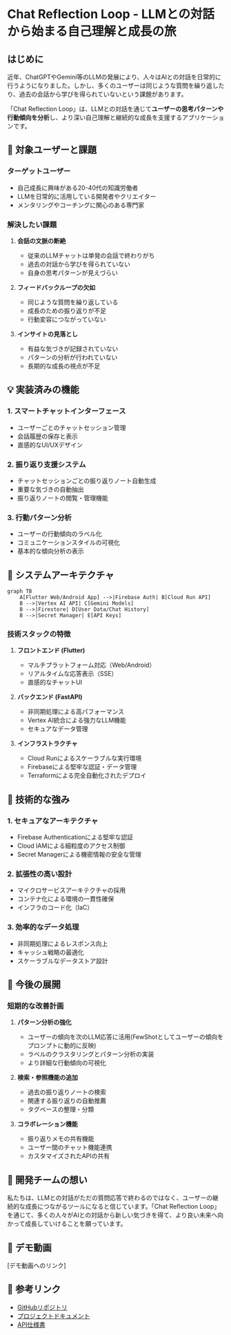 # Chat Reflection Loop - LLMとの対話から始まる自己理解と成長の旅

## はじめに

近年、ChatGPTやGemini等のLLMの発展により、人々はAIとの対話を日常的に行うようになりました。しかし、多くのユーザーは同じような質問を繰り返したり、過去の会話から学びを得られていないという課題があります。

「Chat Reflection Loop」は、LLMとの対話を通じて**ユーザーの思考パターンや行動傾向を分析**し、より深い自己理解と継続的な成長を支援するアプリケーションです。

## 🎯 対象ユーザーと課題

### ターゲットユーザー
- 自己成長に興味がある20-40代の知識労働者
- LLMを日常的に活用している開発者やクリエイター
- メンタリングやコーチングに関心のある専門家

### 解決したい課題
1. **会話の文脈の断絶**
   - 従来のLLMチャットは単発の会話で終わりがち
   - 過去の対話から学びを得られていない
   - 自身の思考パターンが見えづらい

2. **フィードバックループの欠如**
   - 同じような質問を繰り返している
   - 成長のための振り返りが不足
   - 行動変容につながっていない

3. **インサイトの見落とし**
   - 有益な気づきが記録されていない
   - パターンの分析が行われていない
   - 長期的な成長の視点が不足

## 💡 実装済みの機能

### 1. スマートチャットインターフェース
- ユーザーごとのチャットセッション管理
- 会話履歴の保存と表示
- 直感的なUI/UXデザイン

### 2. 振り返り支援システム
- チャットセッションごとの振り返りノート自動生成
- 重要な気づきの自動抽出
- 振り返りノートの閲覧・管理機能

### 3. 行動パターン分析
- ユーザーの行動傾向のラベル化
- コミュニケーションスタイルの可視化
- 基本的な傾向分析の表示

## 🔧 システムアーキテクチャ

```mermaid
graph TB
    A[Flutter Web/Android App] -->|Firebase Auth| B[Cloud Run API]
    B -->|Vertex AI API| C[Gemini Models]
    B -->|Firestore| D[User Data/Chat History]
    B -->|Secret Manager| E[API Keys]
```

### 技術スタックの特徴

1. **フロントエンド (Flutter)**
   - マルチプラットフォーム対応（Web/Android）
   - リアルタイムな応答表示（SSE）
   - 直感的なチャットUI

2. **バックエンド (FastAPI)**
   - 非同期処理による高パフォーマンス
   - Vertex AI統合による強力なLLM機能
   - セキュアなデータ管理

3. **インフラストラクチャ**
   - Cloud Runによるスケーラブルな実行環境
   - Firebaseによる堅牢な認証・データ管理
   - Terraformによる完全自動化されたデプロイ

## 💪 技術的な強み

### 1. セキュアなアーキテクチャ
- Firebase Authenticationによる堅牢な認証
- Cloud IAMによる細粒度のアクセス制御
- Secret Managerによる機密情報の安全な管理

### 2. 拡張性の高い設計
- マイクロサービスアーキテクチャの採用
- コンテナ化による環境の一貫性確保
- インフラのコード化（IaC）

### 3. 効率的なデータ処理
- 非同期処理によるレスポンス向上
- キャッシュ戦略の最適化
- スケーラブルなデータストア設計

## 🚀 今後の展開

### 短期的な改善計画
1. **パターン分析の強化**
   - ユーザーの傾向を次のLLM応答に活用(FewShotとしてユーザーの傾向をプロンプトに動的に反映)
   - ラベルのクラスタリングとパターン分析の実装
   - より詳細な行動傾向の可視化

2. **検索・参照機能の追加**
   - 過去の振り返りノートの検索
   - 関連する振り返りの自動推薦
   - タグベースの整理・分類

3. **コラボレーション機能**
   - 振り返りメモの共有機能
   - ユーザー間のチャット機能連携
   - カスタマイズされたAPIの共有

## 👥 開発チームの想い

私たちは、LLMとの対話がただの質問応答で終わるのではなく、ユーザーの継続的な成長につながるツールになると信じています。「Chat Reflection Loop」を通じて、多くの人々がAIとの対話から新しい気づきを得て、より良い未来へ向かって成長していけることを願っています。

## 🎥 デモ動画

[デモ動画へのリンク]

## 🔗 参考リンク

- [GitHubリポジトリ](https://github.com/yourusername/chat_reflection_loop)
- [プロジェクトドキュメント](/docs)
- [API仕様書](/backend/README.md)